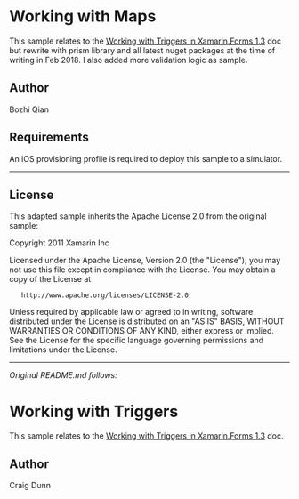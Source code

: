 Working with Maps
==============

This sample relates to the [Working with Triggers in Xamarin.Forms 1.3](http://developer.xamarin.com/guides/cross-platform/xamarin-forms/working-with/triggers) doc but rewrite with prism library and all latest nuget packages at the time of writing in Feb 2018. I also added more validation logic as sample. 

Author
------

Bozhi Qian

Requirements 
------------
An iOS provisioning profile is required to deploy this sample to a simulator.


---

License
-------

This adapted sample inherits the Apache License 2.0 from the original sample:

   Copyright 2011 Xamarin Inc

   Licensed under the Apache License, Version 2.0 (the "License");
   you may not use this file except in compliance with the License.
   You may obtain a copy of the License at

       http://www.apache.org/licenses/LICENSE-2.0

   Unless required by applicable law or agreed to in writing, software
   distributed under the License is distributed on an "AS IS" BASIS,
   WITHOUT WARRANTIES OR CONDITIONS OF ANY KIND, either express or implied.
   See the License for the specific language governing permissions and
   limitations under the License.

---

*Original README.md follows:*

Working with Triggers
==============

This sample relates to the [Working with Triggers in Xamarin.Forms 1.3](http://developer.xamarin.com/guides/cross-platform/xamarin-forms/working-with/triggers) doc.



Author
------

Craig Dunn
